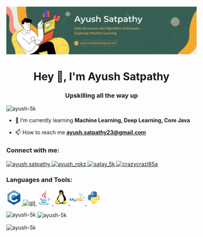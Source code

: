 ![logo](https://github.com/Ayush-5k/Ayush-5k/blob/main/Tosca%20Retro%20Data%20Analyst%20LinkedIn%20Banner.png)
<h1 align="center">Hey 👋, I'm Ayush Satpathy</h1>
<h3 align="center">Upskilling all the way up</h3>


<p align="left"> <img src="https://komarev.com/ghpvc/?username=ayush-5k&label=Profile%20views&color=0e75b6&style=flat" alt="ayush-5k" /> </p>

- 🌱 I’m currently learning **Machine Learning, Deep Learning, Core Java**

- 📫 How to reach me **ayush.satpathy23@gmail.com**

<h3 align="left">Connect with me:</h3>
<p align="left">
  <a href="https://linkedin.com/in/ayush-satpathy" target="blank">
    <img align="center" src="https://raw.githubusercontent.com/rahuldkjain/github-profile-readme-generator/master/src/images/icons/Social/linked-in-alt.svg" alt="ayush satpathy" height="30" width="40" />
  </a>
  <a href="https://codeforces.com/profile/ayush_rokz" target="blank">
    <img align="center" src="https://raw.githubusercontent.com/rahuldkjain/github-profile-readme-generator/master/src/images/icons/Social/codeforces.svg" alt="ayush_rokz" height="30" width="40" />
  </a>
  <a href="https://www.leetcode.com/satay_5k" target="blank">
    <img align="center" src="https://raw.githubusercontent.com/rahuldkjain/github-profile-readme-generator/master/src/images/icons/Social/leet-code.svg" alt="satay_5k" height="30" width="40" />
  </a>
  <a href="https://auth.geeksforgeeks.org/user/crazycrazl85a" target="blank">
    <img align="center" src="https://raw.githubusercontent.com/rahuldkjain/github-profile-readme-generator/master/src/images/icons/Social/geeks-for-geeks.svg" alt="crazycrazl85a" height="30" width="40" />
  </a>
</p>

<h3 align="left">Languages and Tools:</h3>
<p align="left">
  <a href="https://www.cprogramming.com/" target="_blank" rel="noreferrer">
    <img src="https://raw.githubusercontent.com/devicons/devicon/master/icons/c/c-original.svg" alt="c" width="40" height="40"/>
  </a>
  <a href="https://git-scm.com/" target="_blank" rel="noreferrer">
    <img src="https://www.vectorlogo.zone/logos/git-scm/git-scm-icon.svg" alt="git" width="40" height="40"/>
  </a>
  <a href="https://www.java.com" target="_blank" rel="noreferrer">
    <img src="https://raw.githubusercontent.com/devicons/devicon/master/icons/java/java-original.svg" alt="java" width="40" height="40"/>
  </a>
  <a href="https://www.linux.org/" target="_blank" rel="noreferrer">
    <img src="https://raw.githubusercontent.com/devicons/devicon/master/icons/linux/linux-original.svg" alt="linux" width="40" height="40"/>
  </a>
  <a href="https://www.mysql.com/" target="_blank" rel="noreferrer">
    <img src="https://raw.githubusercontent.com/devicons/devicon/master/icons/mysql/mysql-original-wordmark.svg" alt="mysql" width="40" height="40"/>
  </a>
  <a href="https://www.python.org" target="_blank" rel="noreferrer">
    <img src="https://raw.githubusercontent.com/devicons/devicon/master/icons/python/python-original.svg" alt="python" width="40" height="40"/>
  </a>
</p>

<p>
  <img align="left" src="https://github-readme-stats.vercel.app/api/top-langs?username=ayush-5k&show_icons=true&locale=en&layout=compact&hide=javascript,html,css" alt="ayush-5k" />
</p>

<p>&nbsp;<img align="center" src="https://github-readme-stats.vercel.app/api?username=ayush-5k&show_icons=true&locale=en" alt="ayush-5k" /></p>

<p><img align="center" src="https://github-readme-streak-stats.herokuapp.com/?user=ayush-5k&" alt="ayush-5k" /></p>
